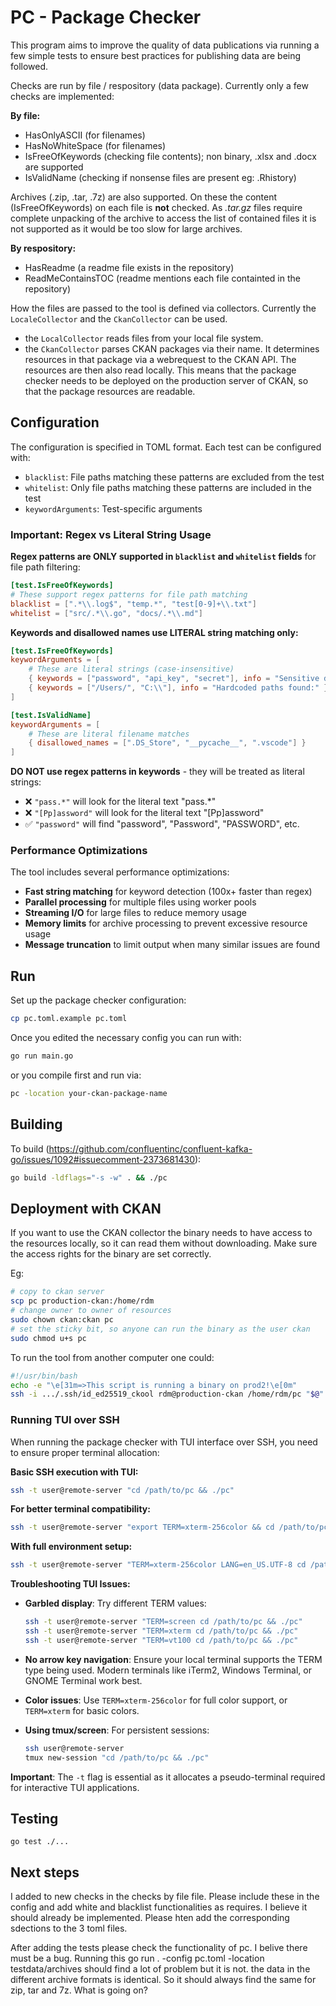 # PC - Package Checker

This program aims to improve the quality of data publications via running a few simple tests to ensure best practices for publishing data are being followed.

Checks are run by file / respository (data package).
Currently only a few checks are implemented:

**By file:**
- HasOnlyASCII (for filenames)
- HasNoWhiteSpace (for filenames)
- IsFreeOfKeywords (checking file contents); non binary, .xlsx and .docx are supported
- IsValidName (checking if nonsense files are present eg: .Rhistory)

Archives (.zip, .tar, .7z) are also supported. On these the content (IsFreeOfKeywords) on each file is **not** checked.
As *.tar.gz* files require complete unpacking of the archive to access the list of contained files it is not supported as it would be too slow for large archives.

**By respository:**
- HasReadme (a readme file exists in the repository)
- ReadMeContainsTOC (readme mentions each file containted in the repository)

How the files are passed to the tool is defined via collectors. Currently the `LocaleCollector` and the `CkanCollector` can be used. 
- the `LocalCollector` reads files from your local file system. 
- the `CkanCollector` parses CKAN packages via their name. It determines resources in that package via a webrequest to the CKAN API. The resources are then also read locally. This means that the package checker needs to be deployed on the production server of CKAN, so that the package resources are readable.

## Configuration

The configuration is specified in TOML format. Each test can be configured with:
- `blacklist`: File paths matching these patterns are excluded from the test
- `whitelist`: Only file paths matching these patterns are included in the test
- `keywordArguments`: Test-specific arguments

### Important: Regex vs Literal String Usage

**Regex patterns are ONLY supported in `blacklist` and `whitelist` fields** for file path filtering:

```toml
[test.IsFreeOfKeywords]
# These support regex patterns for file path matching
blacklist = [".*\\.log$", "temp.*", "test[0-9]+\\.txt"]
whitelist = ["src/.*\\.go", "docs/.*\\.md"]
```

**Keywords and disallowed names use LITERAL string matching only:**

```toml
[test.IsFreeOfKeywords]
keywordArguments = [
    # These are literal strings (case-insensitive)
    { keywords = ["password", "api_key", "secret"], info = "Sensitive data found:" },
    { keywords = ["/Users/", "C:\\"], info = "Hardcoded paths found:" }
]

[test.IsValidName]
keywordArguments = [
    # These are literal filename matches
    { disallowed_names = [".DS_Store", "__pycache__", ".vscode"] }
]
```

**DO NOT use regex patterns in keywords** - they will be treated as literal strings:
- ❌ `"pass.*"` will look for the literal text "pass.*"
- ❌ `"[Pp]assword"` will look for the literal text "[Pp]assword"
- ✅ `"password"` will find "password", "Password", "PASSWORD", etc.

### Performance Optimizations

The tool includes several performance optimizations:
- **Fast string matching** for keyword detection (100x+ faster than regex)
- **Parallel processing** for multiple files using worker pools
- **Streaming I/O** for large files to reduce memory usage
- **Memory limits** for archive processing to prevent excessive resource usage
- **Message truncation** to limit output when many similar issues are found

## Run
Set up the package checker configuration:
```bash
cp pc.toml.example pc.toml
```

Once you edited the necessary config you can run with:
```bash
go run main.go
```

or you compile first and run via:
```bash
pc -location your-ckan-package-name
```

## Building
To build (https://github.com/confluentinc/confluent-kafka-go/issues/1092#issuecomment-2373681430): 
```bash
go build -ldflags="-s -w" . && ./pc
```

## Deployment with CKAN
If you want to use the CKAN collector the binary needs to have access to the resources locally, so it can read them without downloading. Make sure the access rights for the binary are set correctly.

Eg:
```bash
# copy to ckan server
scp pc production-ckan:/home/rdm
# change owner to owner of resources
sudo chown ckan:ckan pc
# set the sticky bit, so anyone can run the binary as the user ckan
sudo chmod u+s pc
```

To run the tool from another computer one could:
```bash
#!/usr/bin/bash
echo -e "\e[31m=>This script is running a binary on prod2!\e[0m"
ssh -i .../.ssh/id_ed25519_ckool rdm@production-ckan /home/rdm/pc "$@"
```

### Running TUI over SSH

When running the package checker with TUI interface over SSH, you need to ensure proper terminal allocation:

**Basic SSH execution with TUI:**
```bash
ssh -t user@remote-server "cd /path/to/pc && ./pc"
```

**For better terminal compatibility:**
```bash
ssh -t user@remote-server "export TERM=xterm-256color && cd /path/to/pc && ./pc"
```

**With full environment setup:**
```bash
ssh -t user@remote-server "TERM=xterm-256color LANG=en_US.UTF-8 cd /path/to/pc && ./pc"
```

**Troubleshooting TUI Issues:**

- **Garbled display**: Try different TERM values:
  ```bash
  ssh -t user@remote-server "TERM=screen cd /path/to/pc && ./pc"
  ssh -t user@remote-server "TERM=xterm cd /path/to/pc && ./pc"
  ssh -t user@remote-server "TERM=vt100 cd /path/to/pc && ./pc"
  ```

- **No arrow key navigation**: Ensure your local terminal supports the TERM type being used. Modern terminals like iTerm2, Windows Terminal, or GNOME Terminal work best.

- **Color issues**: Use `TERM=xterm-256color` for full color support, or `TERM=xterm` for basic colors.

- **Using tmux/screen**: For persistent sessions:
  ```bash
  ssh user@remote-server
  tmux new-session "cd /path/to/pc && ./pc"
  ```

**Important**: The `-t` flag is essential as it allocates a pseudo-terminal required for interactive TUI applications.


## Testing
```
go test ./...
```

## Next steps

I added to new checks in the checks by file file. Please include these in the config and add white and blacklist functionalities as requires. I believe it should already be implemented. Please hten add the corresponding sdections to the 3 toml files. 

After adding the tests please check the functionality of pc. I belive there must be a bug. Running this go run . -config pc.toml -location testdata/archives should find a lot of problem but it is not. the data in the different archive formats is identical. So it should always find the same for zip, tar and 7z. What is going on?